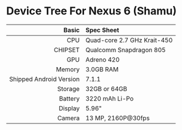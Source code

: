 Device Tree For Nexus 6 (Shamu)
===================================== 

Basic   | Spec Sheet
-------:|:-------------------------
CPU     | Quad-core 2.7 GHz Krait-450
CHIPSET | Qualcomm Snapdragon 805
GPU     | Adreno 420
Memory  | 3.0GB RAM
Shipped Android Version | 7.1.1
Storage | 32GB or 64GB
Battery | 3220 mAh Li-Po
Display | 5.96"
Camera  | 13 MP, 2160P@30fps
